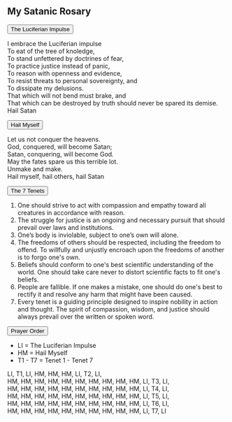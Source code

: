 <section>
  <h1>My Satanic Rosary</h1>
  <button class="collapsible" id="impulse" data-parent="impulse" data-child="impulse-child">The Luciferian Impulse</button>
    <div id="impulse-child" class="innertext" data-parent="impulse">
      <p>I embrace the Luciferian impulse<br/>To eat of the tree of knoledge,<br/>To stand unfettered by doctrines of fear,<br/>To practice justice instead of panic,<br/>To reason with openness and evidence,<br/>To resist threats to personal sovereignty, and <br/>To dissipate my delusions.<br/>That which will not bend must brake, and<br/>That which can be destroyed by truth should never be spared its demise.<br/>Hail Satan</p>
    </div>
  <button class="collapsible" id="hm" data-parent="hm" data-child="hm-child">Hail Myself</button>
    <div id="hm-child" class="innertext" data-parent="hm">
      <p>Let us not conquer the heavens.<br/>God, conquered, will become Satan;<br/>Satan, conquering, will become God.<br/>May the fates spare us this terrible lot.<br/>Unmake and make.<br/>Hail myself, hail others, hail Satan</p>
    </div>
  <button class="collapsible" id="tenets" data-parent="tenets" data-child="tenets-child">The 7 Tenets</button>
    <div id="tenets-child" class="innertext" data-parent="tenets">
      <p><ol>
        <li>One should strive to act with compassion and empathy toward all creatures in accordance with reason.</li>
        <li>The struggle for justice is an ongoing and necessary pursuit that should prevail over laws and institutions.</li>
        <li>One’s body is inviolable, subject to one’s own will alone.</li>
        <li>The freedoms of others should be respected, including the freedom to offend. To willfully and unjustly encroach upon the freedoms of another is to forgo one's own.</li>
        <li>Beliefs should conform to one's best scientific understanding of the world. One should take care never to distort scientific facts to fit one's beliefs.</li>
        <li>People are fallible. If one makes a mistake, one should do one's best to rectify it and resolve any harm that might have been caused.</li>
        <li>Every tenet is a guiding principle designed to inspire nobility in action and thought. The spirit of compassion, wisdom, and justice should always prevail over the written or spoken word.</li>
      </ol></p>
    </div>
  <button class="collapsible" id="order" data-parent="order" data-child="order-child">Prayer Order</button>
    <div id="order-child" class="innertext" data-parent="order">
      <p><ul>
        <li>LI = The Luciferian Impulse</li>
        <li>HM = Hail Myself</li>
        <li>T1 - T7 = Tenet 1 - Tenet 7</li>
      </ul></p>
      <p>LI, T1, LI, HM, HM, HM, LI, T2, LI,<br/>HM, HM, HM, HM, HM, HM, HM, HM, HM, HM, LI, T3, LI,<br/>HM, HM, HM, HM, HM, HM, HM, HM, HM, HM, LI, T4, LI,<br/>HM, HM, HM, HM, HM, HM, HM, HM, HM, HM, LI, T5, LI,<br/>HM, HM, HM, HM, HM, HM, HM, HM, HM, HM, LI, T6, LI,<br/>HM, HM, HM, HM, HM, HM, HM, HM, HM, HM, LI, T7, LI<br/></p>
    </div>
</section>
